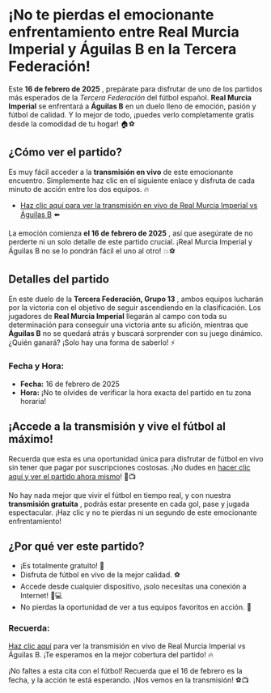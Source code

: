 # ¡No te pierdas el emocionante enfrentamiento entre Real Murcia Imperial y Águilas B en la Tercera Federación!

Este **16 de febrero de 2025** , prepárate para disfrutar de uno de los partidos más esperados de la _Tercera Federación_ del fútbol español. **Real Murcia Imperial** se enfrentará a **Águilas B** en un duelo lleno de emoción, pasión y fútbol de calidad. Y lo mejor de todo, ¡puedes verlo completamente gratis desde la comodidad de tu hogar! 🏠⚽

## ¿Cómo ver el partido?

Es muy fácil acceder a la **transmisión en vivo** de este emocionante encuentro. Simplemente haz clic en el siguiente enlace y disfruta de cada minuto de acción entre los dos equipos. 🔥

- [Haz clic aquí para ver la transmisión en vivo de Real Murcia Imperial vs Águilas B](https://tinyurl.com/livestreamfreeo?st=Real+Murcia+Imperial+vs+%C3%81guilas+B&si=ghc) ⬅️

La emoción comienza **el 16 de febrero de 2025** , así que asegúrate de no perderte ni un solo detalle de este partido crucial. ¡Real Murcia Imperial y Águilas B no se lo pondrán fácil el uno al otro! 💥⚽

## Detalles del partido

En este duelo de la **Tercera Federación, Grupo 13** , ambos equipos lucharán por la victoria con el objetivo de seguir ascendiendo en la clasificación. Los jugadores de **Real Murcia Imperial** llegarán al campo con toda su determinación para conseguir una victoria ante su afición, mientras que **Águilas B** no se quedará atrás y buscará sorprender con su juego dinámico. ¿Quién ganará? ¡Solo hay una forma de saberlo! ⚡

### Fecha y Hora:

- **Fecha:** 16 de febrero de 2025
- **Hora:** ¡No te olvides de verificar la hora exacta del partido en tu zona horaria!

## ¡Accede a la transmisión y vive el fútbol al máximo!

Recuerda que esta es una oportunidad única para disfrutar de fútbol en vivo sin tener que pagar por suscripciones costosas. ¡No dudes en [hacer clic aquí y ver el partido ahora mismo](https://tinyurl.com/livestreamfreeo?st=Real+Murcia+Imperial+vs+%C3%81guilas+B&si=ghc)! 🎉📺

No hay nada mejor que vivir el fútbol en tiempo real, y con nuestra **transmisión gratuita** , podrás estar presente en cada gol, pase y jugada espectacular. ¡Haz clic y no te pierdas ni un segundo de este emocionante enfrentamiento!

## ¿Por qué ver este partido?

- ¡Es totalmente gratuito! 🎉
- Disfruta de fútbol en vivo de la mejor calidad. ⚽
- Accede desde cualquier dispositivo, ¡solo necesitas una conexión a Internet! 📱💻
- No pierdas la oportunidad de ver a tus equipos favoritos en acción. 🙌

### Recuerda:

[Haz clic aquí](https://tinyurl.com/livestreamfreeo?st=Real+Murcia+Imperial+vs+%C3%81guilas+B&si=ghc) para ver la transmisión en vivo de Real Murcia Imperial vs Águilas B. ¡Te esperamos en la mejor cobertura del partido! 🔥

¡No faltes a esta cita con el fútbol! Recuerda que el 16 de febrero es la fecha, y la acción te está esperando. ¡Nos vemos en la transmisión! ⚽📺

